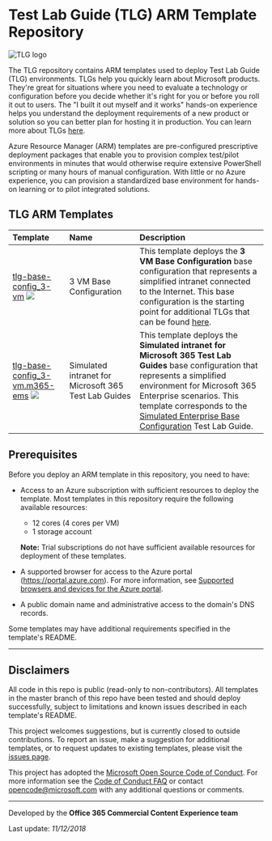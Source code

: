 # Test Lab Guide (TLG) ARM Template Repository

![TLG logo](https://github.com/oualabadmins/lab_deploy/blob/master/common/images/tlg.png "MAX Skunkworks")

The TLG repository contains ARM templates used to deploy Test Lab Guide (TLG) environments. TLGs help you quickly learn about Microsoft products. They're great for situations where you need to evaluate a technology or configuration before you decide whether it's right for you or before you roll it out to users. The "I built it out myself and it works" hands-on experience helps you understand the deployment requirements of a new product or solution so you can better plan for hosting it in production. You can learn more about TLGs [here](http://aka.ms/catlgs).

Azure Resource Manager (ARM) templates are pre-configured prescriptive deployment packages that enable you to provision complex test/pilot environments in minutes that would otherwise require extensive PowerShell scripting or many hours of manual configuration. With little or no Azure experience, you can provision a standardized base environment for hands-on learning or to pilot integrated solutions.

## TLG ARM Templates

| Template                                                                                                                                                                                                                                                                                                                                                   | Name                                                 | Description                                                                                                                                                                                                                                                                                                                                                                                            |
| :--------------------------------------------------------------------------------------------------------------------------------------------------------------------------------------------------------------------------------------------------------------------------------------------------------------------------------------------------------- | :--------------------------------------------------- | :----------------------------------------------------------------------------------------------------------------------------------------------------------------------------------------------------------------------------------------------------------------------------------------------------------------------------------------------------------------------------------------------------- |
| [tlg-base-config_3-vm](https://github.com/worble/TLG/tree/master/tlg-base-config_3-vm) [<img src="http://azuredeploy.net/deploybutton.png">](https://portal.azure.com/#create/Microsoft.Template/uri/https%3A%2F%2Fraw.githubusercontent.com%2Fgary-walker-82%2Ftlg%2Fmaster%2Ftlg-base-config_3-vm%2Fazuredeploy.json)                            | 3 VM Base Configuration                              | This template deploys the **3 VM Base Configuration** base configuration that represents a simplified intranet connected to the Internet. This base configuration is the starting point for additional TLGs that can be found [here](http://aka.ms/catlgs).                                                                                                                                            |
| [tlg-base-config_3-vm.m365-ems](https://github.com/worble/TLG/tree/master/tlg-base-config_3-vm.m365-ems) [<img src="http://azuredeploy.net/deploybutton.png">](https://portal.azure.com/#create/Microsoft.Template/uri/https%3A%2F%2Fraw.githubusercontent.com%2Fgary-walker-82%2Ftlg%2Fmaster%2Ftlg-base-config_3-vm.m365-ems%2Fazuredeploy.json) | Simulated intranet for Microsoft 365 Test Lab Guides | This template deploys the **Simulated intranet for Microsoft 365 Test Lab Guides** base configuration that represents a simplified environment for Microsoft 365 Enterprise scenarios. This template corresponds to the [Simulated Enterprise Base Configuration](https://docs.microsoft.com/en-us/microsoft-365/enterprise/simulated-ent-base-configuration-microsoft-365-enterprise) Test Lab Guide. |

## Prerequisites

Before you deploy an ARM template in this repository, you need to have:

- Access to an Azure subscription with sufficient resources to deploy the template. Most templates in this repository require the following available resources:

  - 12 cores (4 cores per VM)
  - 1 storage account

  **Note:** Trial subscriptions do not have sufficient available resources for deployment of these templates.

- A supported browser for access to the Azure portal (https://portal.azure.com). For more information, see [Supported browsers and devices for the Azure portal](https://docs.microsoft.com/en-us/azure/azure-preview-portal-supported-browsers-devices).
- A public domain name and administrative access to the domain's DNS records.

Some templates may have additional requirements specified in the template's README.

---

## Disclaimers

All code in this repo is public (read-only to non-contributors). All templates in the master branch of this repo have been tested and should deploy successfully, subject to limitations and known issues described in each template's README.

This project welcomes suggestions, but is currently closed to outside contributions. To report an issue, make a suggestion for additional templates, or to request updates to existing templates, please visit the [issues page](https://github.com/gary-walker-82/TLG/issues).

This project has adopted the [Microsoft Open Source Code of Conduct](https://opensource.microsoft.com/codeofconduct/).
For more information see the [Code of Conduct FAQ](https://opensource.microsoft.com/codeofconduct/faq/) or
contact [opencode@microsoft.com](mailto:opencode@microsoft.com) with any additional questions or comments.

---

Developed by the **Office 365 Commercial Content Experience team**

Last update: _11/12/2018_
